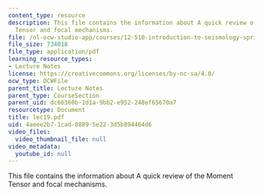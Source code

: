 ```yaml
---
content_type: resource
description: This file contains the information about A quick review of the Moment
  Tensor and focal mechanisms.
file: /ol-ocw-studio-app/courses/12-510-introduction-to-seismology-spring-2010/4aeee2b71cad08895e223d5b894464d6_lec19.pdf
file_size: 734018
file_type: application/pdf
learning_resource_types:
- Lecture Notes
license: https://creativecommons.org/licenses/by-nc-sa/4.0/
ocw_type: OCWFile
parent_title: Lecture Notes
parent_type: CourseSection
parent_uid: dc66360b-1d1a-9bb2-e952-248ef65670a7
resourcetype: Document
title: lec19.pdf
uid: 4aeee2b7-1cad-0889-5e22-3d5b894464d6
video_files:
  video_thumbnail_file: null
video_metadata:
  youtube_id: null
---
```

This file contains the information about A quick review of the Moment Tensor and focal mechanisms.